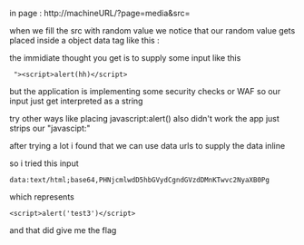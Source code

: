 in page : http://machineURL/?page=media&src=

when we fill the src with random value we notice that our random value gets placed inside a object data tag like this :

<object data="{here}">

the immidiate thought you get is to supply some input like this

```
 "><script>alert(hh)</script>
```

but the application is implementing some security checks or WAF so our input just get interpreted as a string

try other ways like placing javascript:alert() also didn't work the app just strips our "javascipt:"

after trying a lot i found that we can use data urls to supply the data inline

so i tried this input

```
data:text/html;base64,PHNjcmlwdD5hbGVydCgndGVzdDMnKTwvc2NyaXB0Pg
```

which represents

```
<script>alert('test3')</script>
```

and that did give me the flag
